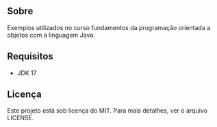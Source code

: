 ## Sobre
Exemplos utilizados no curso fundamentos da programação orientada a objetos com a linguagem Java.

## Requisitos
* JDK 17

## Licença
Este projeto está sob licença do MIT. Para mais detalhes, ver o arquivo LICENSE.
